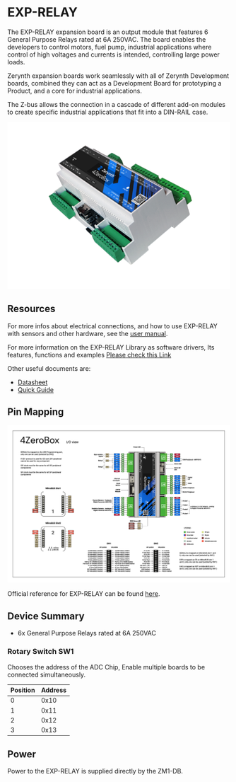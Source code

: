 # EXP-RELAY

The EXP-RELAY expansion board is an output module that features 6 General Purpose Relays rated at 6A 250VAC. The board enables the developers to control motors, fuel pump, industrial applications where control of high voltages and currents is intended, controlling large power loads.

Zerynth expansion boards work seamlessly with all of Zerynth Development boards, combined they can act as a Development Board for prototyping a Product, and a core for industrial applications.

The Z-bus allows the connection in a cascade of different add-on modules to create specific industrial applications that fit into a DIN-RAIL case.

![](img/4zerobox_v1.png)

## Resources

For more infos about electrical connections, and how to use EXP-RELAY with sensors and other hardware, see the  [user manual](https://www.zerynth.com/download/13894/).

For more information on the EXP-RELAY Library as software drivers, Its features, functions and examples
[Please check this Link](/latest/reference/libs/zerynth/4zerobox/docs/)

Other useful documents are:

-   [Datasheet](https://www.zerynth.com/download/13895/)
-   [Quick Guide](https://www.zerynth.com/download/15283/)


## Pin Mapping

![](img/4zeroboxpin.png)

Official reference for EXP-RELAY can be found  [here](https://www.zerynth.com/4zeroplatform/).

## Device Summary

* 6x General Purpose Relays rated at 6A 250VAC

### Rotary Switch SW1
Chooses the address of the ADC Chip, Enable multiple boards to be connected simultaneously.

| Position | Address |
|----------|---------|
|    0     |  0x10   |
|    1     |  0x11   |
|    2     |  0x12   |
|    3     |  0x13   |

## Power

Power to the EXP-RELAY is supplied directly by the ZM1-DB.
